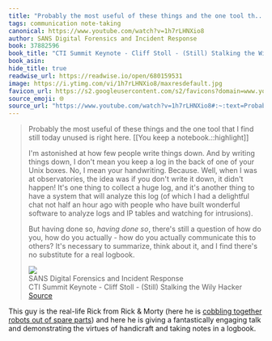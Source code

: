 ```yaml
---
title: "Probably the most useful of these things and the one tool th..."
tags: communication note-taking
canonical: https://www.youtube.com/watch?v=1h7rLHNXio8
author: SANS Digital Forensics and Incident Response
book: 37882596
book_title: "CTI Summit Keynote - Cliff Stoll - (Still) Stalking the Wily Hacker"
book_asin: 
hide_title: true
readwise_url: https://readwise.io/open/680159531
image: https://i.ytimg.com/vi/1h7rLHNXio8/maxresdefault.jpg
favicon_url: https://s2.googleusercontent.com/s2/favicons?domain=www.youtube.com
source_emoji: 🌐
source_url: "https://www.youtube.com/watch?v=1h7rLHNXio8#:~:text=Probably%20the%20most,a%20real%20logbook."
---
```


> Probably the most useful of these things and the one tool that I find still today unused is right here. [[You keep a notebook.::highlight]]
> 
> I'm astonished at how few people write things down. And by writing things down, I don't mean you keep a log in the back of one of your Unix boxes. No, I mean your handwriting. Because. Well, when I was at observatories, the idea was if you don't write it down, it didn't happen! It's one thing to collect a huge log, and it's another thing to have a system that will analyze this log (of which I had a delightful chat not half an hour ago with people who have built wonderful software to analyze logs and IP tables and watching for intrusions).
> 
> But having done so, _having done so_, there's still a question of how do you, how do you actually - how do you actually communicate this to others? It's necessary to summarize, think about it, and I find there's no substitute for a real logbook.
> <div class="quoteback-footer"><div class="quoteback-avatar"><img class="mini-favicon" src="https://s2.googleusercontent.com/s2/favicons?domain=www.youtube.com"></div><div class="quoteback-metadata"><div class="metadata-inner"><span style="display:none">FROM:</span><div aria-label="SANS Digital Forensics and Incident Response" class="quoteback-author"> SANS Digital Forensics and Incident Response</div><div aria-label="CTI Summit Keynote - Cliff Stoll - (Still) Stalking the Wily Hacker" class="quoteback-title"> CTI Summit Keynote - Cliff Stoll - (Still) Stalking the Wily Hacker</div></div></div><div class="quoteback-backlink"><a target="_blank" aria-label="go to the full text of this quotation" rel="noopener" href="https://www.youtube.com/watch?v=1h7rLHNXio8#:~:text=Probably%20the%20most,a%20real%20logbook." class="quoteback-arrow"> Source</a></div></div>

This guy is the real-life Rick from Rick & Morty (here he is [cobbling together robots out of spare parts](https://www.youtube.com/watch?v=-k3mVnRlQLU)) and here he is giving a fantastically engaging talk and demonstrating the virtues of handicraft and taking notes in a logbook.